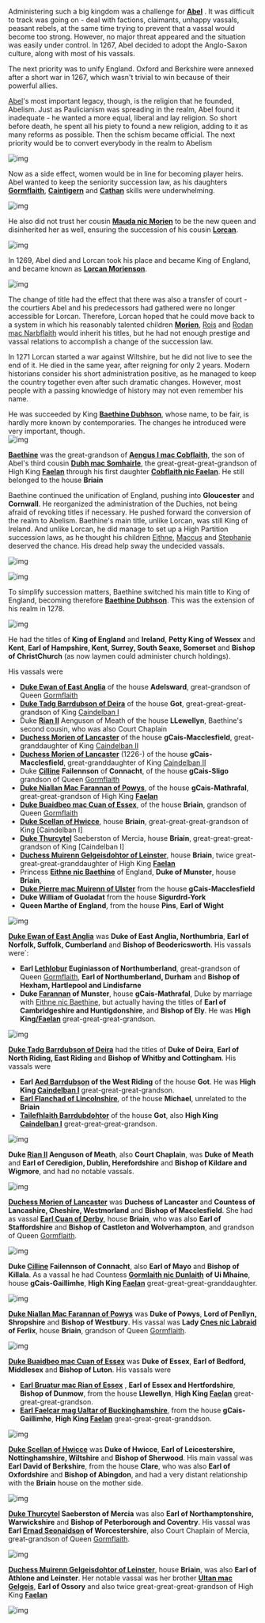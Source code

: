 Administering such a big kingdom was a challenge for [**Abel**](../p/abel_mac_gormflaith_1190.md) . It was difficult to track was going on - deal with factions, claimants, unhappy vassals, peasant rebels, at the same time trying to prevent that a vassal would become too strong. However, no major threat appeared and the situation was easily under control. In 1267, Abel decided to adopt the Anglo-Saxon culture, along with most of his vassals.

The next priority was to unify England. Oxford and Berkshire were annexed after a short war in 1267, which wasn't trivial to win because of their powerful allies.

[Abel](../p/abel_mac_gormflaith_1190.md)'s most important legacy, though, is the religion that he founded, Abelism. Just as Paulicianism was spreading in the realm, Abel found it inadequate - he wanted a more equal, liberal and lay religion. So short before death, he spent all his piety to found a new religion, adding to it as many reforms as possible. Then the schism became official.  The next priority would be to convert everybody in the realm to Abelism


![img](16-King-Baethine-1278/r1.jpg)

Now as a side effect, women would be in line for becoming player heirs. Abel wanted to keep the seniority succession law, as his daughters [**Gormflaith**](../p/gormflaith_abeldohtor_1211.md), [**Caintigern**](../p/caintigern_abeldohtor_1215.md) and [**Cathan**](../p/cathan_abeldohtor_1218.md) skills were underwhelming. 

![img](16-King-Baethine-1278/r2.jpg)

He also did not trust her cousin [**Mauda nic Morien**](../p/mauda_nic_morien_1199.md) to be the new queen and disinherited her as well, ensuring the succession of his cousin [**Lorcan**](../p/lorcan_morienson_1204.md). 

![img](16-King-Baethine-1278/s1.jpg)

In 1269, Abel died and Lorcan took his place and became King of England, and became known as [**Lorcan Morienson**](../p/lorcan_morienson_1204.md).

![img](16-King-Baethine-1278/s2.jpg)

The change of title had the effect that there was also a transfer of court - the courtiers Abel and his predecessors had gathered were no longer accessible for Lorcan. Therefore, Lorcan hoped that he could move back to a system in which his reasonably talented children [**Morien**](../p/morien_nic_lorcan_1221.md), [Rois](../p/rois_nic_lorcan_1225.md) and [Rodan mac Narbflaith](../p/rodan_mac_narbflaith_1263.md) would inherit his titles, but he had not enough prestige and vassal relations to accomplish a change of the succession law.

In 1271 Lorcan started a war against Wiltshire, but he did not live to see the end of it. He died in the same year, after reigning for only 2 years. Modern historians consider his short administration positive, as he managed to keep the country together even after such dramatic changes. However, most people with a passing knowledge of history may not even remember his name. 

He was succeeded by King [**Baethine Dubhson**](../p/baethine_dubhson_1205.md), whose name, to be fair, is hardly more known by contemporaries. The changes he introduced were very important, though.    
![img](16-King-Baethine-1278/s5.jpg)

[**Baethine**](../p/baethine_dubhson_1205.md) was the great-grandson of [**Aengus I mac Cobflaith**](../p/aengus_i_mac_cobflaith_1123.md), the son of Abel's third cousin [**Dubh mac Somhairle**](../p/dubh_mac_somhairle_1183.md), the great-great-great-grandson of High King [**Faelan**](../p/faelan_mac_brian_1084.md) through his first daughter [**Cobflaith nic Faelan**](../p/cobflaith_nic_faelan_1101.md). He still belonged to the house **Briain**

Baethine continued the unification of England, pushing into **Gloucester** and **Cornwall**. He reorganized the administration of the Duchies, not being afraid of revoking titles if necessary. He pushed forward the conversion of the realm to Abelism.
Baethine's main title, unlike Lorcan, was still King of Ireland. And unlike Lorcan, he did manage to set up a High Partition succession laws, as he thought his children [Eithne](../p/eithne_nic_baethine_1238.md), [Maccus](../p/maccus_baethineson_1273.md) and [Stephanie](../p/stephanie_baethinedohtor_1276.md) deserved the chance. His dread help sway the undecided vassals.

![img](16-King-Baethine-1278/p1.jpg)

![img](16-King-Baethine-1278/p2.jpg)

To simplify succession matters, Baethine switched his main title to King of England, becoming therefore [**Baethine Dubhson**](../p/baethine_dubhson_1205.md). This was the extension of his realm in 1278. 

![img](16-King-Baethine-1278/map1.jpg)

He had the titles of **King of England** and **Ireland**, **Petty King of Wessex** and **Kent**, **Earl of Hampshire, Kent, Surrey, South Seaxe, Somerset** and **Bishop of ChristChurch** (as now laymen could administer church holdings).

His vassals were

- [**Duke Ewan of East Anglia**](../p/ewan_1232.md) of the house **Adelsward**, great-grandson of Queen [Gormflaith](../p/gormflaith_nic_caindelban_1171.md)
- [**Duke Tadg Barrdubson of Deira**](../p/tadg_barrdubson_1257.md) of the house **Got**, great-great-great-grandson of King [Caindelban I](../p/caindelban_i_mac_faelan_1114.md)
- Duke [**Rian II**](../p/rian_ii_mag_aengus_1208.md) Aenguson of Meath of the house **LLewellyn**, Baethine's second cousin, who was also Court Chaplain
- [**Duchess Morien of Lancaster**](../p/morien_1226.md) of the house **gCais-Macclesfield**, great-granddaughter of King [Caindelban II](../p/caindelban_ii_mac_caindelban_1147.md)
- [**Duchess Morien of Lancaster**](../p/morien_1226.md) (1226-) of the house **gCais-Macclesfield**, great-granddaughter of King [Caindelban II](../p/caindelban_ii_mac_caindelban_1147.md)
- Duke [**Cilline**](../p/cilline_mac_failenn_1215.md) **Failennson** of **Connacht**, of the house **gCais-Sligo** grandson of Queen [Gormflaith](../p/gormflaith_nic_caindelban_1171.md)
- [**Duke Niallan Mac Farannan of Powys**](../p/niallan_mac_farannan_1217.md), of the house **gCais-Mathrafal**, great-great-grandson of High King [**Faelan**](../p/faelan_mac_brian_1084.md) 
- [**Duke Buaidbeo mac Cuan of Essex**](../p/buaidbeo_mac_cuan_1247.md), of the house **Briain**, grandson of Queen [Gormflaith](../p/gormflaith_nic_caindelban_1171.md)
- [**Duke Scellan of Hwicce**](../p/scellan_1255.md), house **Briain**, great-great-great-grandson of King [Caindelban I]
- [**Duke Thurcytel**](../p/thurcytel_saebertson_1228.md) Saeberston of Mercia, house **Briain**, great-great-great-grandson of King [Caindelban I]
- [**Duchess Muirenn Gelgeisdohtor of Leinster**](../p/muirenn_gelgeisdohtor_1245.md),  house **Briain**, twice great-great-great-granddaughter of High King [**Faelan**](../p/faelan_mac_brian_1084.md) 
- Princess [**Eithne nic Baethine**](../p/eithne_nic_baethine_1238.md) of England, **Duke of Munster**,  house **Briain**, 
- [**Duke Pierre mac Muirenn of Ulster**](../p/pierre_mac_muirenn_1256.md) from the house **gCais-Macclesfield**
- **Duke William of Guoladat** from the house **Sigurdrd-York**
- **Queen Marthe of England**, from the house **Pins**, **Earl of Wight**  


![img](16-King-Baethine-1278/map2.jpg)

[**Duke Ewan of East Anglia**](../p/ewan_1232.md) was **Duke of East Anglia, Northumbria**,  **Earl of Norfolk, Suffolk, Cumberland** and **Bishop of Beodericsworth**. His vassals were´:

- **Earl [Lethlobur](../p/lethlobur_mag_euginia_1241.md) Euginiasson of Northumberland**, great-grandson of Queen [Gormflaith](../p/gormflaith_nic_caindelban_1171.md), **Earl of Northumberland, Durham** and **Bishop of Hexham, Hartlepool and Lindisfarne**
- **Duke [Farannan](../p/farannan_1239.md) of Munster**, house **gCais-Mathrafal**, Duke by marriage with [Eithne nic Baethine](../p/eithne_nic_baethine_1238.md), but actually having the titles of **Earl of Cambridgeshire and Huntigdonshire**, and **Bishop of Ely**. He was **High King[/Faelan](../p/faelan_mac_caindelban_1137.md)** great-great-great-grandson. 

![img](16-King-Baethine-1278/map3.jpg)

[**Duke Tadg Barrdubson of Deira**](../p/tadg_barrdubson_1257.md) had the titles of **Duke of Deira**, **Earl of North Riding, East Riding** and **Bishop of Whitby and Cottingham**. His vassals were

- **Earl [Aed Barrdubson](../p/aed_barrdubson_1261.md) of the West Riding** of the house **Got**. He was **High King [Caindelban I](../p/caindelban_i_mac_faelan_1114.md)** great-great-great-grandson.
- [**Earl Flanchad of Lincolnshire**](../p/flanchad_1231.md), of the house **Michael**, unrelated to the **Briain**
- [**Tailefhlaith Barrdubdohtor**](../p/tailefhlaith_barrdubdohtor_1252.md) of the house **Got**, also **High King [Caindelban I](../p/caindelban_i_mac_faelan_1114.md)** great-great-great-grandson.

![img](16-King-Baethine-1278/map5.jpg)

**Duke [Rian II](../p/rian_ii_mag_aengus_1208.md) Aenguson of Meath**, also **Court Chaplain**, was **Duke of Meath** and **Earl of Ceredigion, Dublin, Herefordshire** and **Bishop of Kildare and Wigmore**, and had no notable vassals.

![img](16-King-Baethine-1278/map6.jpg)

[**Duchess Morien of Lancaster**](../p/morien_1226.md) was **Duchess of Lancaster** and **Countess of Lancashire, Cheshire, Westmorland** and **Bishop of Macclesfield**. She had as vassal [**Earl Cuan of Derby**](../p/cuan_mac_cuan_1245.md), house **Briain**, who was also **Earl of Staffordshire** and **Bishop of Castleton and Wolverhampton**, and grandson of Queen [Gormflaith](../p/gormflaith_nic_caindelban_1171.md).

![img](16-King-Baethine-1278/map8.jpg)

 **Duke [Cilline](../p/cilline_mac_failenn_1215.md) Failennson of Connacht**, also **Earl of Mayo** and **Bishop of Killala**. As a vassal he had Countess [**Gormlaith nic Dunlaith**](../p/gormlaith_nic_dunlaith_1214.md) **of Ui Mhaine**, house **gCais-Gaillimhe**, **High King [Faelan](../p/faelan_mac_caindelban_1137.md)** great-great-great-granddaughter.
 
 ![img](16-King-Baethine-1278/map9.jpg)
 
 [**Duke Niallan Mac Farannan of Powys**](../p/niallan_mac_farannan_1217.md) was **Duke of Powys**, **Lord of Penllyn, Shropshire** and **Bishop of Westbury**. His vassal was **Lady [Cnes nic Labraid](../p/cnes_nic_labraid_1207.md) of Ferlix**, house **Briain**, grandson of Queen [Gormflaith](../p/gormflaith_nic_caindelban_1171.md).
  
![img](16-King-Baethine-1278/map10.jpg)

[**Duke Buaidbeo mac Cuan of Essex**](../p/buaidbeo_mac_cuan_1247.md) was **Duke of Essex**, **Earl of Bedford, Middlesex** and **Bishop of Luton**. His vassals were
- [**Earl Bruatur mac Rian of Essex**](../p/bruatur_mac_rian_1241.md) , **Earl of Essex and Hertfordshire**, **Bishop of Dunmow**, from the house **Llewellyn**, **High King [Faelan](../p/faelan_mac_caindelban_1137.md)** great-great-great-grandson.
- [**Earl Faelcar mag Ualtar of Buckinghamshire**](../p/faelcar_mag_ualtar_1225.md), from the house **gCais-Gaillimhe**, **High King [Faelan](../p/faelan_mac_caindelban_1137.md)** great-great-great-granddson. 

![img](16-King-Baethine-1278/map12.jpg)

 [**Duke Scellan of Hwicce**](../p/scellan_1255.md) was **Duke of Hwicce**, **Earl of Leicestershire, Nottinghamshire, Wiltshire** and **Bishop of Sherwood**. His main vassal was **Earl David of Berkshire**, from the house **Clare**, who was also **Earl of Oxfordshire** and **Bishop of Abingdon**, and had a very distant relationship with the **Briain** house on the mother side.
 
 ![img](16-King-Baethine-1278/map13.jpg)
 
**[Duke Thurcytel](../p/thurcytel_saebertson_1228.md) Saeberston of Mercia** was also **Earl of Northamptonshire, Warwickshire** and **Bishop of Peterborough and Coventry**.  His vassal was **Earl [Ernad Seonaidson](../p/ernad_seonaidson_1245.md) of Worcestershire**, also Court Chaplain of Mercia, great-grandson of Queen [Gormflaith](../p/gormflaith_nic_caindelban_1171.md).

 ![img](16-King-Baethine-1278/map14.jpg)
 
 [**Duchess Muirenn Gelgeisdohtor of Leinster**](../p/muirenn_gelgeisdohtor_1245.md),  house **Briain**, was also **Earl of Athlone and Leinster**. Her notable vassal was her brother **[Ultan mac Gelgeis](p/ultan_mac_gelgeis_1249.md)**, **Earl of Ossory** and also twice great-great-great-grandson of High King [**Faelan**](../p/faelan_mac_brian_1084.md)  
 
 ![img](16-King-Baethine-1278/map15.jpg)